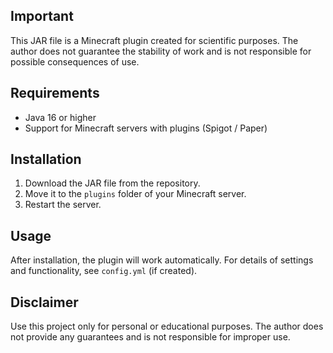 ## Important
This JAR file is a Minecraft plugin created for scientific purposes.
The author does not guarantee the stability of work and is not responsible for possible consequences of use.

## Requirements
- Java 16 or higher
- Support for Minecraft servers with plugins (Spigot / Paper)

## Installation
1. Download the JAR file from the repository.
2. Move it to the `plugins` folder of your Minecraft server.
3. Restart the server.

## Usage
After installation, the plugin will work automatically.
For details of settings and functionality, see `config.yml` (if created).

## Disclaimer
Use this project only for personal or educational purposes.
The author does not provide any guarantees and is not responsible for improper use.
